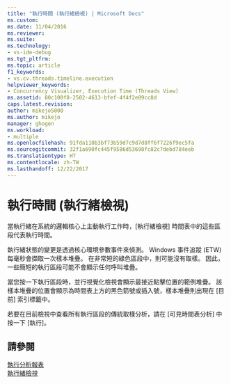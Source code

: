 ```yaml
---
title: "執行時間 (執行緒檢視) | Microsoft Docs"
ms.custom: 
ms.date: 11/04/2016
ms.reviewer: 
ms.suite: 
ms.technology:
- vs-ide-debug
ms.tgt_pltfrm: 
ms.topic: article
f1_keywords:
- vs.cv.threads.timeline.execution
helpviewer_keywords:
- Concurrency Visualizer, Execution Time (Threads View)
ms.assetid: 80c100f8-2502-4613-bfef-4f4f2e09cc8d
caps.latest.revision: 
author: mikejo5000
ms.author: mikejo
manager: ghogen
ms.workload:
- multiple
ms.openlocfilehash: 91fda110b3bf73b59d7c9d7d8ff6f7226f9ec5fa
ms.sourcegitcommit: 32f1a690fc445f9586d53698fc82c7debd784eeb
ms.translationtype: HT
ms.contentlocale: zh-TW
ms.lasthandoff: 12/22/2017
---
```

# <a name="execution-time-threads-view"></a>執行時間 (執行緒檢視)
當執行緒在系統的邏輯核心上主動執行工作時，[執行緒檢視] 時間表中的這些區段代表執行時間。  
  
 執行緒狀態的變更是透過核心環境參數事件來偵測。 Windows 事件追蹤 (ETW) 每毫秒會擷取一次樣本堆疊。 在非常短的綠色區段中，則可能沒有取樣。 因此，一些簡短的執行區段可能不會顯示任何呼叫堆疊。  
  
 當您按一下執行區段時，並行視覺化檢視會顯示最接近點擊位置的範例堆疊。 該樣本堆疊的位置會顯示為時間表上方的黑色箭號或插入號，樣本堆疊則出現在 [目前] 索引標籤中。  
  
 若要在目前檢視中查看所有執行區段的傳統取樣分析，請在 [可見時間表分析] 中按一下 [執行]。  
  
## <a name="see-also"></a>請參閱  
 [執行分析報表](../profiling/execution-profile-report.md)   
 [執行緒檢視](../profiling/threads-view-parallel-performance.md)